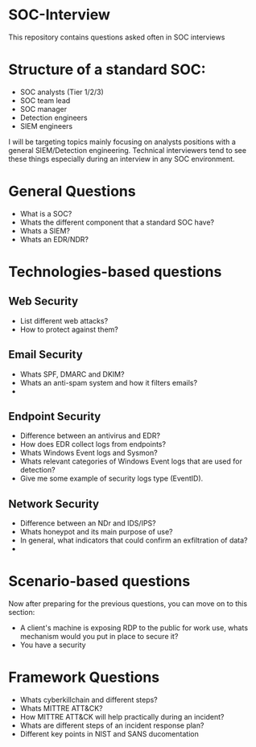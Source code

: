 # SOC-Interview
This repository contains questions asked often in SOC interviews

# Structure of a standard SOC:
- SOC analysts (Tier 1/2/3)
- SOC team lead
- SOC manager
- Detection engineers
- SIEM engineers

I will be targeting topics mainly focusing on analysts positions with a general SIEM/Detection engineering. Technical interviewers tend to see these things especially during an interview in any SOC environment.


# General Questions
- What is a SOC?
- Whats the different component that a standard SOC have?
- Whats a SIEM?
- Whats an EDR/NDR?


# Technologies-based questions
## Web Security
- List different web attacks?
- How to protect against them?


## Email Security
- Whats SPF, DMARC and DKIM?
- Whats an anti-spam system and how it filters emails?
- 

## Endpoint Security
- Difference between an antivirus and EDR?
- How does EDR collect logs from endpoints?
- Whats Windows Event logs and Sysmon?
- Whats relevant categories of Windows Event logs that are used for detection?
- Give me some example of security logs type (EventID).


## Network Security
- Difference between an NDr and IDS/IPS?
- Whats honeypot and its main purpose of use?
- In general, what indicators that could confirm an exfiltration of data?
- 


# Scenario-based questions
Now after preparing for the previous questions, you can move on to this section:

- A client's machine is exposing RDP to the public for work use, whats mechanism would you put in place to secure it?
- You have a security



# Framework Questions
- Whats cyberkillchain and different steps?
- Whats MITTRE ATT&CK?
- How MITTRE ATT&CK will help practically during an incident?
- Whats are different steps of an incident response plan?
- Different key points in NIST and SANS ducomentation



